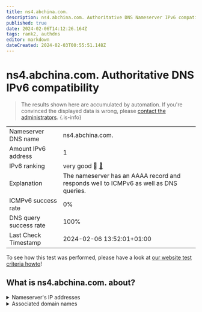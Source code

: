 ```yaml
---
title: ns4.abchina.com.
description: ns4.abchina.com. Authoritative DNS Nameserver IPv6 compatibility
published: true
date: 2024-02-06T14:12:26.164Z
tags: rank2, authdns
editor: markdown
dateCreated: 2024-02-03T00:55:51.148Z
---
```


# ns4.abchina.com. Authoritative DNS IPv6 compatibility

> The results shown here are accumulated by automation. If you're convinced the displayed data is wrong, please [contact the administrators](/howto/chat). 
{.is-info}




|   |   |
| - | - |
| Nameserver DNS name | ns4.abchina.com.
| Amount IPv6 address | 1
| IPv6 ranking | very good :2nd_place_medal: [🔗](/howto/ranking) |
| Explanation | The nameserver has an AAAA record and responds well to ICMPv6 as well as DNS queries. |
| ICMPv6 success rate | 0%|
| DNS query success rate | 100% |
| Last Check Timestamp | 2024-02-06 13:52:01+01:00 |

To see how this test was performed, please have a look at [our website test criteria howto](/howto/testcriteria/authdns)!


## What is ns4.abchina.com. about?




<details>
<summary>Nameserver's IP addresses</summary>

2408:8026:400:e::7

</details>



<details>
<summary>Associated domain names</summary>

www.abchina.com

</details>
